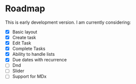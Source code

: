 # Roadmap

This is early development version. I am currently considering:

- [x] Basic layout
- [x] Create task
- [x] Edit Task 
- [x] Complete Tasks
- [x] Ability to handle lists
- [x] Due dates with recurrence
- [ ] Dnd
- [ ] Slider
- [ ] Support for MDx